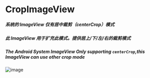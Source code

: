 # CropImageView



##### 系统的 ImageView 仅有居中裁剪（centerCrop）模式
##### 此 ImageView 用于扩充此模式。提供居上/下/左/右的裁剪模式
##### The Android System ImageView Only supporting ``centerCrop``,this ImageView can use other crop mode
![image](https://raw.githubusercontent.com/lcokean/CropImageView/master/art/Screenshot.png)
